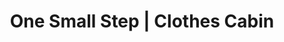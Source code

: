 ---
title: "One Small Step | Clothes Cabin"
url: /gilbert/one-small-step-clothes-cabin/
shop: clothes
---